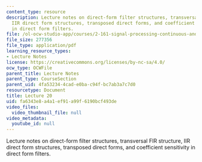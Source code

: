 ```yaml
---
content_type: resource
description: Lecture notes on direct-form filter structures, transversal FIR structure,
  IIR direct form structures, transposed direct forms, and coefficient sensitivity
  in direct form filters.
file: /ol-ocw-studio-app/courses/2-161-signal-processing-continuous-and-discrete-fall-2008/fa6343e8a4a1ef91a99f6190bcf493de_lecture_20.pdf
file_size: 277356
file_type: application/pdf
learning_resource_types:
- Lecture Notes
license: https://creativecommons.org/licenses/by-nc-sa/4.0/
ocw_type: OCWFile
parent_title: Lecture Notes
parent_type: CourseSection
parent_uid: 4fa53234-4cad-e0ba-c94f-bc7ab3a7c7d0
resourcetype: Document
title: Lecture 20
uid: fa6343e8-a4a1-ef91-a99f-6190bcf493de
video_files:
  video_thumbnail_file: null
video_metadata:
  youtube_id: null
---
```

Lecture notes on direct-form filter structures, transversal FIR structure, IIR direct form structures, transposed direct forms, and coefficient sensitivity in direct form filters.